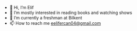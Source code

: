 - 👋 Hi, I’m Elif
- 👀 I’m mostly interested in reading books and watching shows
- 🌱 I’m currently a freshman at Bilkent
- 📫 How to reach me eelifercan04@gmail.com

<!---
elif2409/elif2409 is a ✨ special ✨ repository because its `README.md` (this file) appears on your GitHub profile.
You can click the Preview link to take a look at your changes.
--->
